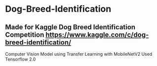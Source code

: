 # Dog-Breed-Identification
## Made for Kaggle Dog Breed Identification Competition https://www.kaggle.com/c/dog-breed-identification/
Computer Vision Model using Transfer Learning with MobileNetV2
Used Tensorflow 2.0
